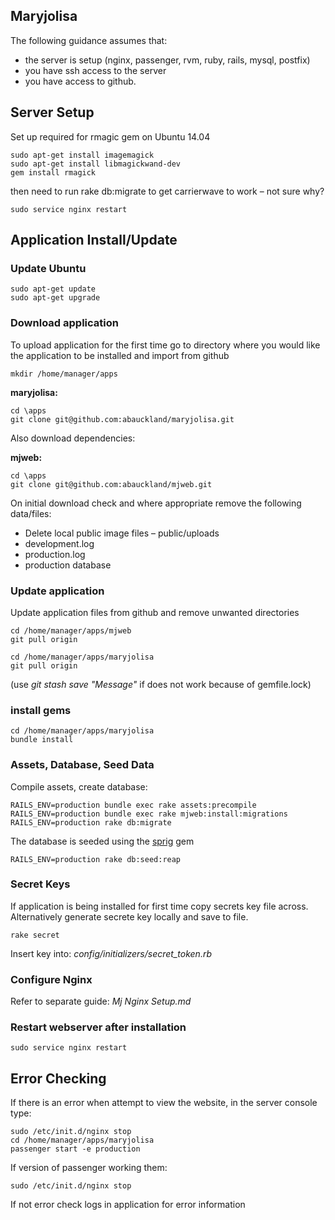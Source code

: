 ## Maryjolisa ##

The following guidance assumes that:

- the server is setup (nginx, passenger, rvm, ruby, rails, mysql, postfix)
- you have ssh access to the server
- you have access to github.

## Server Setup ##

Set up required for rmagic gem on Ubuntu 14.04

    sudo apt-get install imagemagick
    sudo apt-get install libmagickwand-dev
    gem install rmagick

then need to run rake db:migrate to get carrierwave to work – not sure why?

    sudo service nginx restart


## Application Install/Update ##

### Update Ubuntu ###

    sudo apt-get update
    sudo apt-get upgrade

### Download application ###

To upload application for the first time go to directory where you would like the application to be installed and import from github

    mkdir /home/manager/apps

**maryjolisa:**

    cd \apps
    git clone git@github.com:abauckland/maryjolisa.git

Also download dependencies:

**mjweb:**

    cd \apps
    git clone git@github.com:abauckland/mjweb.git

On initial download check and where appropriate remove the following data/files:

- Delete local public image files – public/uploads
- development.log
- production.log
- production database

### Update application ###

Update application files from github and remove unwanted directories

    cd /home/manager/apps/mjweb
    git pull origin
    
    cd /home/manager/apps/maryjolisa
    git pull origin   

(use *git stash save "Message"* if does not work because of gemfile.lock)


### install gems ###
    
    cd /home/manager/apps/maryjolisa
    bundle install


### Assets, Database, Seed Data ###
Compile assets, create database:

    RAILS_ENV=production bundle exec rake assets:precompile
    RAILS_ENV=production bundle exec rake mjweb:install:migrations
    RAILS_ENV=production rake db:migrate

The database is seeded using the [sprig](https://github.com/vigetlabs/sprig) gem

    RAILS_ENV=production rake db:seed:reap

### Secret Keys ###

If application is being installed for first time copy secrets key file across. Alternatively generate secrete key locally and save to file.

    rake secret

Insert key into: *config/initializers/secret_token.rb* 

### Configure Nginx

Refer to separate guide: *Mj Nginx Setup.md*

### Restart webserver after installation ###

    sudo service nginx restart

## Error Checking ##

If there is an error when attempt to view the website, in the server console type:

    sudo /etc/init.d/nginx stop
    cd /home/manager/apps/maryjolisa
    passenger start -e production

If version of passenger working them:

    sudo /etc/init.d/nginx stop

If not error check logs in application for error information


